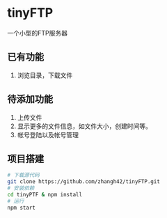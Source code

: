 # tinyFTP

一个小型的FTP服务器

## 已有功能

1. 浏览目录，下载文件

## 待添加功能

1. 上传文件
2. 显示更多的文件信息，如文件大小，创建时间等。
3. 帐号登陆以及帐号管理

##  项目搭建

```sh
# 下载源代码
git clone https://github.com/zhangh42/tinyFTP.git
# 安装依赖
cd tinyPTF & npm install
# 运行
npm start
```







